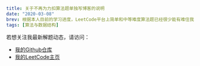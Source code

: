 ```yaml lw-blog-meta
title: 关于不再为力扣算法题单独写博客的说明
date: "2020-03-08"
brev: 根据本人目前的学习进度，LeetCode平台上简单和中等难度算法题已经很少能有难住我的，而且更重要的是，常见的解题思路基本都已经见识过了。因此以后不再为每一题单独撰写博客。
tags: [算法与数据结构]
```


若想关注我最新解题动态，请访问：

- [我的Github仓库](https://github.com/Saodd/leetcode-algo)
- [我的LeetCode主页](https://leetcode-cn.com/u/lewin-3/)
